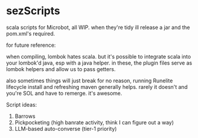 # sezScripts
scala scripts for Microbot, all WIP. when they're tidy ill release a jar and the pom.xml's required.

for future reference:

when compiling, lombok hates scala. but it's possible to integrate scala into your lombok'd java, esp with a java helper. in these, the plugin files serve as lombok helpers and allow us to pass getters. 

also sometimes things will just break for no reason, running Runelite lifecycle install and refreshing maven generally helps. rarely it doesn't and you're SOL and have to remerge. it's awesome.

Script ideas:

1. Barrows
2. Pickpocketing (high banrate activity, think I can figure out a way)
3. LLM-based auto-converse (tier-1 priority)
